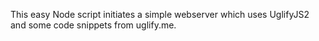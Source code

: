 This easy Node script initiates a simple webserver which uses UglifyJS2 and some code snippets from uglify.me.

